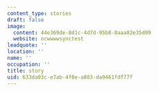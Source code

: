 ```yaml
---
content_type: stories
draft: false
image:
  content: 44e369de-8d1c-4d7d-95b8-8aaa82e35d09
  website: ocwwwwsynctest
leadquote: ''
location: ''
name: ''
occupation: ''
title: story
uid: 633da03c-e7ab-4f8e-a883-da9461fdf77f
---
```

